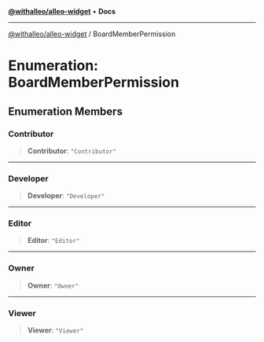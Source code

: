 [**@withalleo/alleo-widget**](../README.md) • **Docs**

***

[@withalleo/alleo-widget](../globals.md) / BoardMemberPermission

# Enumeration: BoardMemberPermission

## Enumeration Members

### Contributor

> **Contributor**: `"Contributor"`

***

### Developer

> **Developer**: `"Developer"`

***

### Editor

> **Editor**: `"Editor"`

***

### Owner

> **Owner**: `"Owner"`

***

### Viewer

> **Viewer**: `"Viewer"`
